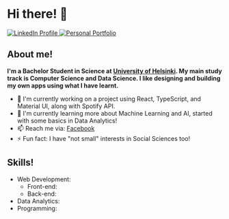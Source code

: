 # Hi there! 👋

<div id='badges'>
  <a href='https://www.linkedin.com/in/triluu03/'>
    <img src='https://img.shields.io/badge/LinkedIn-blue' alt='LinkedIn Profile' />
  </a>
  <a href='https://triluu03.github.io/personal-portfolio'>
    <img src='https://img.shields.io/badge/Portfolio-brightgreen' alt='Personal Portfolio' />
  </a>
</div>

## About me!
**I'm a Bachelor Student in Science at [University of Helsinki](https://www.helsinki.fi/en). My main study track is Computer Science and Data Science. I like designing and building my own apps using what I have learnt.**
- 😤 I'm currently working on a project using React, TypeScript, and Material UI, along with Spotify API.
- 📖 I'm currently learning more about Machine Learning and AI, started with some basics in Data Analytics!
- 📫 Reach me via: [Facebook](https://www.facebook.com/ductri.03)
- ⚡ Fun fact: I have "not small" interests in Social Sciences too!

## Skills!
- Web Development: 
  - Front-end: 
  - Back-end:
- Data Analytics:
- Programming:

<!--
**triluu03/triluu03** is a ✨ _special_ ✨ repository because its `README.md` (this file) appears on your GitHub profile.

Here are some ideas to get you started:

- 🔭 I’m currently working on ...
- 🌱 I’m currently learning ...
- 👯 I’m looking to collaborate on ...
- 🤔 I’m looking for help with ...
- 💬 Ask me about ...
- 📫 How to reach me: ...
- 😄 Pronouns: ...
- ⚡ Fun fact: ...
-->
